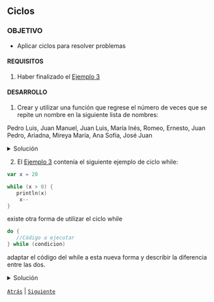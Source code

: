## Ciclos

### OBJETIVO 

- Aplicar ciclos para resolver problemas

#### REQUISITOS 

1. Haber finalizado el [Ejemplo 3](../Ejemplo-03)

#### DESARROLLO


1. Crear y utilizar una función que regrese el número de veces que se repite un nombre en la siguiente lista de nombres:

Pedro Luis, Juan Manuel, Juan Luis, María Inés, Romeo, Ernesto, Juan Pedro, Ariadna, Mireya María, Ana Sofía, José Juan

<details>
	<summary>Solución</summary>
	
Primeramente declaramos nuestra lista: 

```kotlin
val nombres = listOf(
    "Pedro Luis",
    "Juan Manuel",
    "Juan Luis",
    "María Inés",
    "Romeo",
    "Ernesto",
    "Juan Pedro",
    "Ariadna",
    "Mireya María",
    "Ana Sofía",
    "José Juan"
)
```
	
inicializamos nuestra variable de conteo, en cada iteración revisamos que el nombre actual contenga el nombre buscado con ***String1 in String 2***
```kotlin
fun countName(name: String): Int{
    var count = 0
    for(currentName in nombres){
        if(name in currentName){
            count++
        }
    }
    return count
}
```

Obtendremos después el número de veces que se encontró el nombre y lo imprimiremos en pantalla

```kotlin
val nameCount = countName("Juan")
println("Tu nombre se encontró $nameCount veces")
```

</details>



2. El [Ejemplo 3](Ejemplo-03) contenía el siguiente ejemplo de ciclo while:

```kotlin
var x = 20

while (x > 0) {
   println(x)
    x--
}
```

existe otra forma de utilizar el ciclo while

```kotlin
do {
   //Código a ejecutar
} while (condicion)
```

adaptar el código del while a esta nueva forma y describir la diferencia entre las dos.


<details>
	<summary>Solución</summary>
	
```kotlin
var y = 20
  do{
        y--
        println(y)
    }while (y > 0)
```
La diferencia es que while checa la condición al inicio y do-while al final
	
</details>

[`Atrás`](../Ejemplo-03) | [`Siguiente`](../Ejemplo-04)


